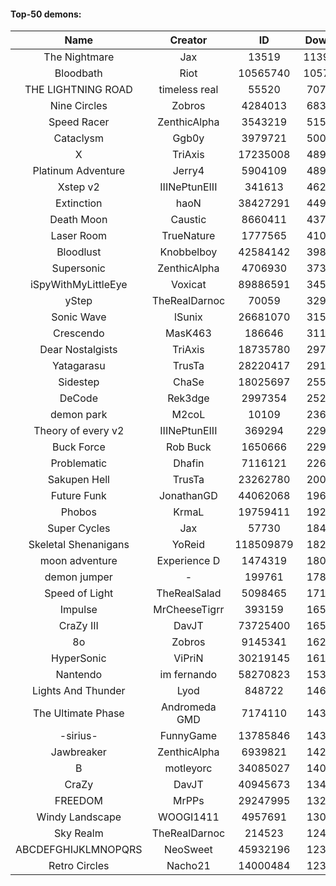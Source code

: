 #### Top-50 demons:

| Name | Creator | ID | Downloads | Likes |
|:---:|:---:|:---:|:---:|:---:|
| The Nightmare | Jax | 13519 | 113902545 | 5609832
| Bloodbath | Riot | 10565740 | 105789838 | 4757351
| THE LIGHTNING ROAD | timeless real | 55520 | 70768389 | 3097891
| Nine Circles | Zobros | 4284013 | 68337808 | 3409570
| Speed Racer | ZenthicAlpha | 3543219 | 51566838 | 2466726
| Cataclysm | Ggb0y | 3979721 | 50042869 | 1440909
| X | TriAxis | 17235008 | 48980272 | 2292058
| Platinum Adventure | Jerry4 | 5904109 | 48915603 | 2849536
| Xstep v2 | IIINePtunEIII | 341613 | 46290898 | 1654874
| Extinction | haoN | 38427291 | 44953208 | 1428569
| Death Moon  | Caustic | 8660411 | 43705424 | 2044613
| Laser Room | TrueNature | 1777565 | 41074704 | 1230000
| Bloodlust | Knobbelboy | 42584142 | 39844784 | 1108610
| Supersonic | ZenthicAlpha | 4706930 | 37325560 | 1633142
| iSpyWithMyLittleEye | Voxicat | 89886591 | 34582415 | 2410096
| yStep | TheRealDarnoc | 70059 | 32940159 | 1083003
| Sonic Wave | lSunix | 26681070 | 31536623 | 943023
| Crescendo | MasK463 | 186646 | 31186906 | 1057013
| Dear Nostalgists | TriAxis | 18735780 | 29743399 | 1464647
| Yatagarasu  | TrusTa | 28220417 | 29114789 | 1052186
| Sidestep | ChaSe | 18025697 | 25598530 | 1048755
| DeCode | Rek3dge | 2997354 | 25275205 | 1082759
| demon park | M2coL | 10109 | 23637578 | 771710
| Theory of every v2 | IIINePtunEIII | 369294 | 22953470 | 802921
| Buck Force | Rob Buck | 1650666 | 22904179 | 591819
| Problematic | Dhafin | 7116121 | 22692550 | 1125094
| Sakupen Hell | TrusTa | 23262780 | 20027652 | 581204
| Future Funk | JonathanGD | 44062068 | 19603934 | 847956
| Phobos | KrmaL | 19759411 | 19270944 | 665648
| Super Cycles | Jax | 57730 | 18492710 | 655348
| Skeletal Shenanigans | YoReid | 118509879 | 18215011 | 1045115
| moon adventure | Experience D | 1474319 | 18052118 | 510202
| demon jumper | - | 199761 | 17853294 | 618936
| Speed of Light | TheRealSalad | 5098465 | 17125635 | 780043
| Impulse | MrCheeseTigrr | 393159 | 16573955 | 817540
| CraZy III | DavJT | 73725400 | 16535792 | 799683
| 8o | Zobros | 9145341 | 16274763 | 784050
| HyperSonic | ViPriN | 30219145 | 16146666 | 554035
| Nantendo | im fernando | 58270823 | 15367947 | 841822
| Lights And Thunder | Lyod | 848722 | 14694013 | 673579
| The Ultimate Phase | Andromeda GMD | 7174110 | 14388804 | 526919
| -sirius- | FunnyGame | 13785846 | 14342380 | 806144
| Jawbreaker | ZenthicAlpha | 6939821 | 14272249 | 721687
| B | motleyorc | 34085027 | 14081955 | 736832
| CraZy | DavJT | 40945673 | 13410780 | 571616
| FREEDOM | MrPPs | 29247995 | 13260490 | 627202
| Windy Landscape | WOOGI1411 | 4957691 | 13002683 | 702879
| Sky Realm | TheRealDarnoc | 214523 | 12451192 | 519991
| ABCDEFGHIJKLMNOPQRS | NeoSweet | 45932196 | 12334985 | 763565
| Retro Circles | Nacho21 | 14000484 | 12330740 | 735356
